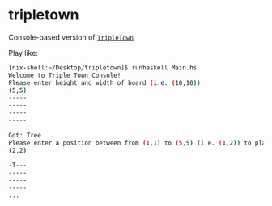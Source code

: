 # tripletown
Console-based version of [`TripleTown`](http://spryfox.com/our-games/tripletown/)

Play like:
```bash
[nix-shell:~/Desktop/tripletown]$ runhaskell Main.hs
Welcome to Triple Town Console!
Please enter height and width of board (i.e. (10,10))
(5,5)
-----
-----
-----
-----
-----
Got: Tree
Please enter a position between from (1,1) to (5,5) (i.e. (1,2)) to place it
(2,2)
-----
-T---
-----
-----
-----
...
```
